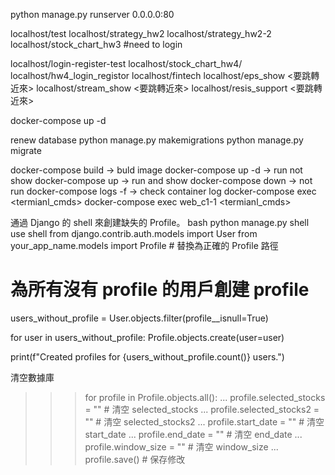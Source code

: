 python manage.py runserver 0.0.0.0:80

localhost/test
localhost/strategy_hw2
localhost/strategy_hw2-2
localhost/stock_chart_hw3 #need to login

localhost/login-register-test
localhost/stock_chart_hw4/
localhost/hw4_login_registor
localhost/fintech
localhost/eps_show <要跳轉近來>
localhost/stream_show <要跳轉近來>
localhost/resis_support <要跳轉近來>

docker-compose up -d

renew database
python manage.py makemigrations
python manage.py migrate 

docker-compose build -> buld image
docker-compose up -d -> run not show
docker-compose up -> run and show
docker-compose down -> not run
docker-compose logs -f <container> -> check container log
docker-compose exec <container> <termianl_cmds>
docker-compose exec web_c1-1 <termianl_cmds>

通過 Django 的 shell 來創建缺失的 Profile。
bash
python manage.py shell
use shell
from django.contrib.auth.models import User
from your_app_name.models import Profile  # 替換為正確的 Profile 路徑

# 為所有沒有 profile 的用戶創建 profile
users_without_profile = User.objects.filter(profile__isnull=True)

for user in users_without_profile:
    Profile.objects.create(user=user)

print(f"Created profiles for {users_without_profile.count()} users.")

清空數據庫
>>> for profile in Profile.objects.all():
...     profile.selected_stocks = ""  # 清空 selected_stocks
...     profile.selected_stocks2 = ""  # 清空 selected_stocks2
...     profile.start_date = ""  # 清空 start_date
...     profile.end_date = ""  # 清空 end_date
...     profile.window_size = ""  # 清空 window_size
...     profile.save()  # 保存修改